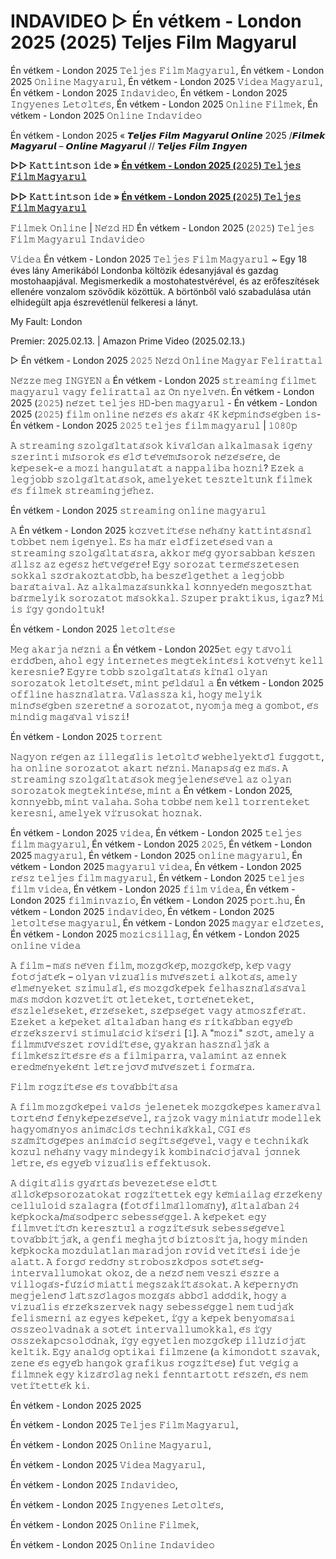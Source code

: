 # INDAVIDEO ▷ Én vétkem - London 2025 (2025) Teljes Film Magyarul
Én vétkem - London 2025 𝚃𝚎𝚕𝚓𝚎𝚜 𝙵𝚒𝚕𝚖 𝙼𝚊𝚐𝚢𝚊𝚛𝚞𝚕, Én vétkem - London 2025 𝙾𝚗𝚕𝚒𝚗𝚎 𝙼𝚊𝚐𝚢𝚊𝚛𝚞𝚕, Én vétkem - London 2025 𝚅𝚒𝚍𝚎𝚊 𝙼𝚊𝚐𝚢𝚊𝚛𝚞𝚕, Én vétkem - London 2025 𝙸𝚗𝚍𝚊𝚟𝚒𝚍𝚎𝚘, Én vétkem - London 2025 𝙸𝚗𝚐𝚢𝚎𝚗𝚎𝚜 𝙻𝚎𝚝𝚘̈𝚕𝚝𝚎́𝚜, Én vétkem - London 2025 𝙾𝚗𝚕𝚒𝚗𝚎 𝙵𝚒𝚕𝚖𝚎𝚔, Én vétkem - London 2025 𝙾𝚗𝚕𝚒𝚗𝚎 𝙸𝚗𝚍𝚊𝚟𝚒𝚍𝚎𝚘

Én vétkem - London 2025 « 𝙏𝙚𝙡𝙟𝙚𝙨 𝙁𝙞𝙡𝙢 𝙈𝙖𝙜𝙮𝙖𝙧𝙪𝙡 𝙊𝙣𝙡𝙞𝙣𝙚 2025 /𝙁𝙞𝙡𝙢𝙚𝙠 𝙈𝙖𝙜𝙮𝙖𝙧𝙪𝙡 – 𝙊𝙣𝙡𝙞𝙣𝙚 𝙈𝙖𝙜𝙮𝙖𝙧𝙪𝙡 // 𝙏𝙚𝙡𝙟𝙚𝙨 𝙁𝙞𝙡𝙢 𝙄𝙣𝙜𝙮𝙚𝙣

**▷▷ 𝙺𝚊𝚝𝚝𝚒𝚗𝚝𝚜𝚘𝚗 𝚒𝚍𝚎 » [Én vétkem - London 2025 (𝟸𝟶𝟸𝟻) 𝚃𝚎𝚕𝚓𝚎𝚜 𝙵𝚒𝚕𝚖 𝙼𝚊𝚐𝚢𝚊𝚛𝚞𝚕](https://t.co/wjifLe0IGh)**

**▷▷ 𝙺𝚊𝚝𝚝𝚒𝚗𝚝𝚜𝚘𝚗 𝚒𝚍𝚎 » [Én vétkem - London 2025 (𝟸𝟶𝟸𝟻) 𝚃𝚎𝚕𝚓𝚎𝚜 𝙵𝚒𝚕𝚖 𝙼𝚊𝚐𝚢𝚊𝚛𝚞𝚕](https://t.co/wjifLe0IGh)**

𝙵𝚒𝚕𝚖𝚎𝚔 𝙾𝚗𝚕𝚒𝚗𝚎 | 𝙽𝚎́𝚣𝚍 𝙷𝙳 Én vétkem - London 2025 (𝟸𝟶𝟸𝟻) 𝚃𝚎𝚕𝚓𝚎𝚜 𝙵𝚒𝚕𝚖 𝙼𝚊𝚐𝚢𝚊𝚛𝚞𝚕 𝙸𝚗𝚍𝚊𝚟𝚒𝚍𝚎𝚘

𝚅𝚒𝚍𝚎𝚊 Én vétkem - London 2025 𝚃𝚎𝚕𝚓𝚎𝚜 𝙵𝚒𝚕𝚖 𝙼𝚊𝚐𝚢𝚊𝚛𝚞𝚕 ~ Egy 18 éves lány Amerikából Londonba költözik édesanyjával és gazdag mostohaapjával. Megismerkedik a mostohatestvérével, és az erőfeszítések ellenére vonzalom szövődik közöttük. A börtönből való szabadulása után elhidegült apja észrevétlenül felkeresi a lányt.

My Fault: London

Premier: 2025.02.13. | Amazon Prime Video (2025.02.13.)

▷ Én vétkem - London 2025 𝟸𝟶𝟸𝟻 𝙽𝚎́𝚣𝚍 𝙾𝚗𝚕𝚒𝚗𝚎 𝙼𝚊𝚐𝚢𝚊𝚛 𝙵𝚎𝚕𝚒𝚛𝚊𝚝𝚝𝚊𝚕

𝙽𝚎́𝚣𝚣𝚎 𝚖𝚎𝚐 𝙸𝙽𝙶𝚈𝙴𝙽 𝚊 Én vétkem - London 2025 𝚜𝚝𝚛𝚎𝚊𝚖𝚒𝚗𝚐 𝚏𝚒𝚕𝚖𝚎𝚝 𝚖𝚊𝚐𝚢𝚊𝚛𝚞𝚕 𝚟𝚊𝚐𝚢 𝚏𝚎𝚕𝚒𝚛𝚊𝚝𝚝𝚊𝚕 𝚊𝚣 𝙾̈𝚗 𝚗𝚢𝚎𝚕𝚟𝚎́𝚗. Én vétkem - London 2025 (𝟸𝟶𝟸𝟻) 𝚗𝚎́𝚣𝚎𝚝 𝚝𝚎𝚕𝚓𝚎𝚜 𝙷𝙳-𝚋𝚎𝚗 𝚖𝚊𝚐𝚢𝚊𝚛𝚞𝚕 - Én vétkem - London 2025 (𝟸𝟶𝟸𝟻) 𝚏𝚒𝚕𝚖 𝚘𝚗𝚕𝚒𝚗𝚎 𝚗𝚎́𝚣𝚎́𝚜 𝚎́𝚜 𝚊𝚔𝚊́𝚛 𝟺𝙺 𝚔𝚎́𝚙𝚖𝚒𝚗𝚘̋𝚜𝚎́𝚐𝚋𝚎𝚗 𝚒𝚜- Én vétkem - London 2025 𝟸𝟶𝟸𝟻 𝚝𝚎𝚕𝚓𝚎𝚜 𝚏𝚒𝚕𝚖 𝚖𝚊𝚐𝚢𝚊𝚛𝚞𝚕 | 𝟷𝟶𝟾𝟶𝚙

𝙰 𝚜𝚝𝚛𝚎𝚊𝚖𝚒𝚗𝚐 𝚜𝚣𝚘𝚕𝚐𝚊́𝚕𝚝𝚊𝚝𝚊́𝚜𝚘𝚔 𝚔𝚒𝚟𝚊́𝚕𝚘́𝚊𝚗 𝚊𝚕𝚔𝚊𝚕𝚖𝚊𝚜𝚊𝚔 𝚒𝚐𝚎́𝚗𝚢 𝚜𝚣𝚎𝚛𝚒𝚗𝚝𝚒 𝚖𝚞̋𝚜𝚘𝚛𝚘𝚔 𝚎́𝚜 𝚎́𝚕𝚘̋ 𝚝𝚎́𝚟𝚎́𝚖𝚞̋𝚜𝚘𝚛𝚘𝚔 𝚗𝚎́𝚣𝚎́𝚜𝚎́𝚛𝚎, 𝚍𝚎 𝚔𝚎́𝚙𝚎𝚜𝚎𝚔-𝚎 𝚊 𝚖𝚘𝚣𝚒 𝚑𝚊𝚗𝚐𝚞𝚕𝚊𝚝𝚊́𝚝 𝚊 𝚗𝚊𝚙𝚙𝚊𝚕𝚒𝚋𝚊 𝚑𝚘𝚣𝚗𝚒? 𝙴𝚣𝚎𝚔 𝚊 𝚕𝚎𝚐𝚓𝚘𝚋𝚋 𝚜𝚣𝚘𝚕𝚐𝚊́𝚕𝚝𝚊𝚝𝚊́𝚜𝚘𝚔, 𝚊𝚖𝚎𝚕𝚢𝚎𝚔𝚎𝚝 𝚝𝚎𝚜𝚣𝚝𝚎𝚕𝚝𝚞̈𝚗𝚔 𝚏𝚒𝚕𝚖𝚎𝚔 𝚎́𝚜 𝚏𝚒𝚕𝚖𝚎𝚔 𝚜𝚝𝚛𝚎𝚊𝚖𝚒𝚗𝚐𝚓𝚎́𝚑𝚎𝚣.

Én vétkem - London 2025 𝚜𝚝𝚛𝚎𝚊𝚖𝚒𝚗𝚐 𝚘𝚗𝚕𝚒𝚗𝚎 𝚖𝚊𝚐𝚢𝚊𝚛𝚞𝚕

𝙰 Én vétkem - London 2025 𝚔𝚘̈𝚣𝚟𝚎𝚝𝚒́𝚝𝚎́𝚜𝚎 𝚗𝚎́𝚑𝚊́𝚗𝚢 𝚔𝚊𝚝𝚝𝚒𝚗𝚝𝚊́𝚜𝚗𝚊́𝚕 𝚝𝚘̈𝚋𝚋𝚎𝚝 𝚗𝚎𝚖 𝚒𝚐𝚎́𝚗𝚢𝚎𝚕. 𝙴́𝚜 𝚑𝚊 𝚖𝚊́𝚛 𝚎𝚕𝚘̋𝚏𝚒𝚣𝚎𝚝𝚎́𝚜𝚎𝚍 𝚟𝚊𝚗 𝚊 𝚜𝚝𝚛𝚎𝚊𝚖𝚒𝚗𝚐 𝚜𝚣𝚘𝚕𝚐𝚊́𝚕𝚝𝚊𝚝𝚊́𝚜𝚛𝚊, 𝚊𝚔𝚔𝚘𝚛 𝚖𝚎́𝚐 𝚐𝚢𝚘𝚛𝚜𝚊𝚋𝚋𝚊𝚗 𝚔𝚎́𝚜𝚣𝚎𝚗 𝚊́𝚕𝚕𝚜𝚣 𝚊𝚣 𝚎𝚐𝚎́𝚜𝚣 𝚑𝚎́𝚝𝚟𝚎́𝚐𝚎́𝚛𝚎! 𝙴𝚐𝚢 𝚜𝚘𝚛𝚘𝚣𝚊𝚝 𝚝𝚎𝚛𝚖𝚎́𝚜𝚣𝚎𝚝𝚎𝚜𝚎𝚗 𝚜𝚘𝚔𝚔𝚊𝚕 𝚜𝚣𝚘́𝚛𝚊𝚔𝚘𝚣𝚝𝚊𝚝𝚘́𝚋𝚋, 𝚑𝚊 𝚋𝚎𝚜𝚣𝚎́𝚕𝚐𝚎𝚝𝚑𝚎𝚝 𝚊 𝚕𝚎𝚐𝚓𝚘𝚋𝚋 𝚋𝚊𝚛𝚊́𝚝𝚊𝚒𝚟𝚊𝚕. 𝙰𝚣 𝚊𝚕𝚔𝚊𝚕𝚖𝚊𝚣𝚊́𝚜𝚞𝚗𝚔𝚔𝚊𝚕 𝚔𝚘̈𝚗𝚗𝚢𝚎𝚍𝚎́𝚗 𝚖𝚎𝚐𝚘𝚜𝚣𝚝𝚑𝚊𝚝 𝚋𝚊́𝚛𝚖𝚎𝚕𝚢𝚒𝚔 𝚜𝚘𝚛𝚘𝚣𝚊𝚝𝚘𝚝 𝚖𝚊́𝚜𝚘𝚔𝚔𝚊𝚕. 𝚂𝚣𝚞𝚙𝚎𝚛 𝚙𝚛𝚊𝚔𝚝𝚒𝚔𝚞𝚜, 𝚒𝚐𝚊𝚣? 𝙼𝚒 𝚒𝚜 𝚒́𝚐𝚢 𝚐𝚘𝚗𝚍𝚘𝚕𝚝𝚞𝚔!

Én vétkem - London 2025 𝚕𝚎𝚝𝚘̈𝚕𝚝𝚎́𝚜𝚎

𝙼𝚎𝚐 𝚊𝚔𝚊𝚛𝚓𝚊 𝚗𝚎́𝚣𝚗𝚒 𝚊 Én vétkem - London 2025𝚎𝚝 𝚎𝚐𝚢 𝚝𝚊́𝚟𝚘𝚕𝚒 𝚎𝚛𝚍𝚘̋𝚋𝚎𝚗, 𝚊𝚑𝚘𝚕 𝚎𝚐𝚢 𝚒𝚗𝚝𝚎𝚛𝚗𝚎𝚝𝚎𝚜 𝚖𝚎𝚐𝚝𝚎𝚔𝚒𝚗𝚝𝚎́𝚜𝚒 𝚔𝚘̈𝚝𝚟𝚎́𝚗𝚢𝚝 𝚔𝚎𝚕𝚕 𝚔𝚎𝚛𝚎𝚜𝚗𝚒𝚎? 𝙴𝚐𝚢𝚛𝚎 𝚝𝚘̈𝚋𝚋 𝚜𝚣𝚘𝚕𝚐𝚊́𝚕𝚝𝚊𝚝𝚊́𝚜 𝚔𝚒́𝚗𝚊́𝚕 𝚘𝚕𝚢𝚊𝚗 𝚜𝚘𝚛𝚘𝚣𝚊𝚝𝚘𝚔 𝚕𝚎𝚝𝚘̈𝚕𝚝𝚎́𝚜𝚎́𝚝, 𝚖𝚒𝚗𝚝 𝚙𝚎́𝚕𝚍𝚊́𝚞𝚕 𝚊 Én vétkem - London 2025 𝚘𝚏𝚏𝚕𝚒𝚗𝚎 𝚑𝚊𝚜𝚣𝚗𝚊́𝚕𝚊𝚝𝚛𝚊. 𝚅𝚊́𝚕𝚊𝚜𝚜𝚣𝚊 𝚔𝚒, 𝚑𝚘𝚐𝚢 𝚖𝚎𝚕𝚢𝚒𝚔 𝚖𝚒𝚗𝚘̋𝚜𝚎́𝚐𝚋𝚎𝚗 𝚜𝚣𝚎𝚛𝚎𝚝𝚗𝚎́ 𝚊 𝚜𝚘𝚛𝚘𝚣𝚊𝚝𝚘𝚝, 𝚗𝚢𝚘𝚖𝚓𝚊 𝚖𝚎𝚐 𝚊 𝚐𝚘𝚖𝚋𝚘𝚝, 𝚎́𝚜 𝚖𝚒𝚗𝚍𝚒𝚐 𝚖𝚊𝚐𝚊́𝚟𝚊𝚕 𝚟𝚒𝚜𝚣𝚒!

Én vétkem - London 2025 𝚝𝚘𝚛𝚛𝚎𝚗𝚝

𝙽𝚊𝚐𝚢𝚘𝚗 𝚛𝚎́𝚐𝚎𝚗 𝚊𝚣 𝚒𝚕𝚕𝚎𝚐𝚊́𝚕𝚒𝚜 𝚕𝚎𝚝𝚘̈𝚕𝚝𝚘̋ 𝚠𝚎𝚋𝚑𝚎𝚕𝚢𝚎𝚔𝚝𝚘̋𝚕 𝚏𝚞̈𝚐𝚐𝚘̈𝚝𝚝, 𝚑𝚊 𝚘𝚗𝚕𝚒𝚗𝚎 𝚜𝚘𝚛𝚘𝚣𝚊𝚝𝚘𝚝 𝚊𝚔𝚊𝚛𝚝 𝚗𝚎́𝚣𝚗𝚒. 𝙼𝚊𝚗𝚊𝚙𝚜𝚊́𝚐 𝚎𝚣 𝚖𝚊́𝚜. 𝙰 𝚜𝚝𝚛𝚎𝚊𝚖𝚒𝚗𝚐 𝚜𝚣𝚘𝚕𝚐𝚊́𝚕𝚝𝚊𝚝𝚊́𝚜𝚘𝚔 𝚖𝚎𝚐𝚓𝚎𝚕𝚎𝚗𝚎́𝚜𝚎́𝚟𝚎𝚕 𝚊𝚣 𝚘𝚕𝚢𝚊𝚗 𝚜𝚘𝚛𝚘𝚣𝚊𝚝𝚘𝚔 𝚖𝚎𝚐𝚝𝚎𝚔𝚒𝚗𝚝𝚎́𝚜𝚎, 𝚖𝚒𝚗𝚝 𝚊 Én vétkem - London 2025, 𝚔𝚘̈𝚗𝚗𝚢𝚎𝚋𝚋, 𝚖𝚒𝚗𝚝 𝚟𝚊𝚕𝚊𝚑𝚊. 𝚂𝚘𝚑𝚊 𝚝𝚘̈𝚋𝚋𝚎́ 𝚗𝚎𝚖 𝚔𝚎𝚕𝚕 𝚝𝚘𝚛𝚛𝚎𝚗𝚝𝚎𝚔𝚎𝚝 𝚔𝚎𝚛𝚎𝚜𝚗𝚒, 𝚊𝚖𝚎𝚕𝚢𝚎𝚔 𝚟𝚒́𝚛𝚞𝚜𝚘𝚔𝚊𝚝 𝚑𝚘𝚣𝚗𝚊𝚔.

Én vétkem - London 2025 𝚟𝚒𝚍𝚎𝚊, Én vétkem - London 2025 𝚝𝚎𝚕𝚓𝚎𝚜 𝚏𝚒𝚕𝚖 𝚖𝚊𝚐𝚢𝚊𝚛𝚞𝚕, Én vétkem - London 2025 𝟸𝟶𝟸𝟻, Én vétkem - London 2025 𝚖𝚊𝚐𝚢𝚊𝚛𝚞𝚕, Én vétkem - London 2025 𝚘𝚗𝚕𝚒𝚗𝚎 𝚖𝚊𝚐𝚢𝚊𝚛𝚞𝚕, Én vétkem - London 2025 𝚖𝚊𝚐𝚢𝚊𝚛𝚞𝚕 𝚟𝚒𝚍𝚎𝚊, Én vétkem - London 2025 𝚛𝚎́𝚜𝚣 𝚝𝚎𝚕𝚓𝚎𝚜 𝚏𝚒𝚕𝚖 𝚖𝚊𝚐𝚢𝚊𝚛𝚞𝚕, Én vétkem - London 2025 𝚝𝚎𝚕𝚓𝚎𝚜 𝚏𝚒𝚕𝚖 𝚟𝚒𝚍𝚎𝚊, Én vétkem - London 2025 𝚏𝚒𝚕𝚖 𝚟𝚒𝚍𝚎𝚊, Én vétkem - London 2025 𝚏𝚒𝚕𝚖𝚒𝚗𝚟𝚊𝚣𝚒𝚘, Én vétkem - London 2025 𝚙𝚘𝚛𝚝.𝚑𝚞, Én vétkem - London 2025 𝚒𝚗𝚍𝚊𝚟𝚒𝚍𝚎𝚘, Én vétkem - London 2025 𝚕𝚎𝚝𝚘̈𝚕𝚝𝚎́𝚜𝚎 𝚖𝚊𝚐𝚢𝚊𝚛𝚞𝚕, Én vétkem - London 2025 𝚖𝚊𝚐𝚢𝚊𝚛 𝚎𝚕𝚘̋𝚣𝚎𝚝𝚎𝚜, Én vétkem - London 2025 𝚖𝚘𝚣𝚒𝚌𝚜𝚒𝚕𝚕𝚊𝚐, Én vétkem - London 2025 𝚘𝚗𝚕𝚒𝚗𝚎 𝚟𝚒𝚍𝚎𝚊

𝙰 𝚏𝚒𝚕𝚖 – 𝚖𝚊́𝚜 𝚗𝚎́𝚟𝚎𝚗 𝚏𝚒𝚕𝚖, 𝚖𝚘𝚣𝚐𝚘́𝚔𝚎́𝚙, 𝚖𝚘𝚣𝚐𝚘́𝚔𝚎́𝚙, 𝚔𝚎́𝚙 𝚟𝚊𝚐𝚢 𝚏𝚘𝚝𝚘́𝚓𝚊́𝚝𝚎́𝚔 – 𝚘𝚕𝚢𝚊𝚗 𝚟𝚒𝚣𝚞𝚊́𝚕𝚒𝚜 𝚖𝚞̋𝚟𝚎́𝚜𝚣𝚎𝚝𝚒 𝚊𝚕𝚔𝚘𝚝𝚊́𝚜, 𝚊𝚖𝚎𝚕𝚢 𝚎́𝚕𝚖𝚎́𝚗𝚢𝚎𝚔𝚎𝚝 𝚜𝚣𝚒𝚖𝚞𝚕𝚊́𝚕, 𝚎́𝚜 𝚖𝚘𝚣𝚐𝚘́𝚔𝚎́𝚙𝚎𝚔 𝚏𝚎𝚕𝚑𝚊𝚜𝚣𝚗𝚊́𝚕𝚊́𝚜𝚊́𝚟𝚊𝚕 𝚖𝚊́𝚜 𝚖𝚘́𝚍𝚘𝚗 𝚔𝚘̈𝚣𝚟𝚎𝚝𝚒́𝚝 𝚘̈𝚝𝚕𝚎𝚝𝚎𝚔𝚎𝚝, 𝚝𝚘̈𝚛𝚝𝚎́𝚗𝚎𝚝𝚎𝚔𝚎𝚝, 𝚎́𝚜𝚣𝚕𝚎𝚕𝚎́𝚜𝚎𝚔𝚎𝚝, 𝚎́𝚛𝚣𝚎́𝚜𝚎𝚔𝚎𝚝, 𝚜𝚣𝚎́𝚙𝚜𝚎́𝚐𝚎𝚝 𝚟𝚊𝚐𝚢 𝚊𝚝𝚖𝚘𝚜𝚣𝚏𝚎́𝚛𝚊́𝚝. 𝙴𝚣𝚎𝚔𝚎𝚝 𝚊 𝚔𝚎́𝚙𝚎𝚔𝚎𝚝 𝚊́𝚕𝚝𝚊𝚕𝚊́𝚋𝚊𝚗 𝚑𝚊𝚗𝚐 𝚎́𝚜 𝚛𝚒𝚝𝚔𝚊́𝚋𝚋𝚊𝚗 𝚎𝚐𝚢𝚎́𝚋 𝚎́𝚛𝚣𝚎́𝚔𝚜𝚣𝚎𝚛𝚟𝚒 𝚜𝚝𝚒𝚖𝚞𝚕𝚊́𝚌𝚒𝚘́ 𝚔𝚒́𝚜𝚎́𝚛𝚒 [𝟷]. 𝙰 "𝚖𝚘𝚣𝚒" 𝚜𝚣𝚘́𝚝, 𝚊𝚖𝚎𝚕𝚢 𝚊 𝚏𝚒𝚕𝚖𝚖𝚞̋𝚟𝚎́𝚜𝚣𝚎𝚝 𝚛𝚘̈𝚟𝚒𝚍𝚒́𝚝𝚎́𝚜𝚎, 𝚐𝚢𝚊𝚔𝚛𝚊𝚗 𝚑𝚊𝚜𝚣𝚗𝚊́𝚕𝚓𝚊́𝚔 𝚊 𝚏𝚒𝚕𝚖𝚔𝚎́𝚜𝚣𝚒́𝚝𝚎́𝚜𝚛𝚎 𝚎́𝚜 𝚊 𝚏𝚒𝚕𝚖𝚒𝚙𝚊𝚛𝚛𝚊, 𝚟𝚊𝚕𝚊𝚖𝚒𝚗𝚝 𝚊𝚣 𝚎𝚗𝚗𝚎𝚔 𝚎𝚛𝚎𝚍𝚖𝚎́𝚗𝚢𝚎𝚔𝚎́𝚗𝚝 𝚕𝚎́𝚝𝚛𝚎𝚓𝚘̈𝚟𝚘̋ 𝚖𝚞̋𝚟𝚎́𝚜𝚣𝚎𝚝𝚒 𝚏𝚘𝚛𝚖𝚊́𝚛𝚊.

𝙵𝚒𝚕𝚖 𝚛𝚘̈𝚐𝚣𝚒́𝚝𝚎́𝚜𝚎 𝚎́𝚜 𝚝𝚘𝚟𝚊́𝚋𝚋𝚒́𝚝𝚊́𝚜𝚊

𝙰 𝚏𝚒𝚕𝚖 𝚖𝚘𝚣𝚐𝚘́𝚔𝚎́𝚙𝚎𝚒 𝚟𝚊𝚕𝚘́𝚜 𝚓𝚎𝚕𝚎𝚗𝚎𝚝𝚎𝚔 𝚖𝚘𝚣𝚐𝚘́𝚔𝚎́𝚙𝚎𝚜 𝚔𝚊𝚖𝚎𝚛𝚊́𝚟𝚊𝚕 𝚝𝚘̈𝚛𝚝𝚎́𝚗𝚘̋ 𝚏𝚎́𝚗𝚢𝚔𝚎́𝚙𝚎𝚣𝚎́𝚜𝚎́𝚟𝚎𝚕, 𝚛𝚊𝚓𝚣𝚘𝚔 𝚟𝚊𝚐𝚢 𝚖𝚒𝚗𝚒𝚊𝚝𝚞̋𝚛 𝚖𝚘𝚍𝚎𝚕𝚕𝚎𝚔 𝚑𝚊𝚐𝚢𝚘𝚖𝚊́𝚗𝚢𝚘𝚜 𝚊𝚗𝚒𝚖𝚊́𝚌𝚒𝚘́𝚜 𝚝𝚎𝚌𝚑𝚗𝚒𝚔𝚊́𝚔𝚔𝚊𝚕, 𝙲𝙶𝙸 𝚎́𝚜 𝚜𝚣𝚊́𝚖𝚒́𝚝𝚘́𝚐𝚎́𝚙𝚎𝚜 𝚊𝚗𝚒𝚖𝚊́𝚌𝚒𝚘́ 𝚜𝚎𝚐𝚒́𝚝𝚜𝚎́𝚐𝚎́𝚟𝚎𝚕, 𝚟𝚊𝚐𝚢 𝚎 𝚝𝚎𝚌𝚑𝚗𝚒𝚔𝚊́𝚔 𝚔𝚘̈𝚣𝚞̈𝚕 𝚗𝚎́𝚑𝚊́𝚗𝚢 𝚟𝚊𝚐𝚢 𝚖𝚒𝚗𝚍𝚎𝚐𝚢𝚒𝚔 𝚔𝚘𝚖𝚋𝚒𝚗𝚊́𝚌𝚒𝚘́𝚓𝚊́𝚟𝚊𝚕 𝚓𝚘̈𝚗𝚗𝚎𝚔 𝚕𝚎́𝚝𝚛𝚎, 𝚎́𝚜 𝚎𝚐𝚢𝚎́𝚋 𝚟𝚒𝚣𝚞𝚊́𝚕𝚒𝚜 𝚎𝚏𝚏𝚎𝚔𝚝𝚞𝚜𝚘𝚔.

𝙰 𝚍𝚒𝚐𝚒𝚝𝚊́𝚕𝚒𝚜 𝚐𝚢𝚊́𝚛𝚝𝚊́𝚜 𝚋𝚎𝚟𝚎𝚣𝚎𝚝𝚎́𝚜𝚎 𝚎𝚕𝚘̋𝚝𝚝 𝚊́𝚕𝚕𝚘́𝚔𝚎́𝚙𝚜𝚘𝚛𝚘𝚣𝚊𝚝𝚘𝚔𝚊𝚝 𝚛𝚘̈𝚐𝚣𝚒́𝚝𝚎𝚝𝚝𝚎𝚔 𝚎𝚐𝚢 𝚔𝚎́𝚖𝚒𝚊𝚒𝚕𝚊𝚐 𝚎́𝚛𝚣𝚎́𝚔𝚎𝚗𝚢 𝚌𝚎𝚕𝚕𝚞𝚕𝚘𝚒𝚍 𝚜𝚣𝚊𝚕𝚊𝚐𝚛𝚊 (𝚏𝚘𝚝𝚘́𝚏𝚒𝚕𝚖𝚊́𝚕𝚕𝚘𝚖𝚊́𝚗𝚢), 𝚊́𝚕𝚝𝚊𝚕𝚊́𝚋𝚊𝚗 𝟸𝟺 𝚔𝚎́𝚙𝚔𝚘𝚌𝚔𝚊/𝚖𝚊́𝚜𝚘𝚍𝚙𝚎𝚛𝚌 𝚜𝚎𝚋𝚎𝚜𝚜𝚎́𝚐𝚐𝚎𝚕. 𝙰 𝚔𝚎́𝚙𝚎𝚔𝚎𝚝 𝚎𝚐𝚢 𝚏𝚒𝚕𝚖𝚟𝚎𝚝𝚒́𝚝𝚘̋𝚗 𝚔𝚎𝚛𝚎𝚜𝚣𝚝𝚞̈𝚕 𝚊 𝚛𝚘̈𝚐𝚣𝚒́𝚝𝚎́𝚜𝚞̈𝚔 𝚜𝚎𝚋𝚎𝚜𝚜𝚎́𝚐𝚎́𝚟𝚎𝚕 𝚝𝚘𝚟𝚊́𝚋𝚋𝚒́𝚝𝚓𝚊́𝚔, 𝚊 𝚐𝚎𝚗𝚏𝚒 ​​𝚖𝚎𝚐𝚑𝚊𝚓𝚝𝚘́ 𝚋𝚒𝚣𝚝𝚘𝚜𝚒́𝚝𝚓𝚊, 𝚑𝚘𝚐𝚢 𝚖𝚒𝚗𝚍𝚎𝚗 𝚔𝚎́𝚙𝚔𝚘𝚌𝚔𝚊 𝚖𝚘𝚣𝚍𝚞𝚕𝚊𝚝𝚕𝚊𝚗 𝚖𝚊𝚛𝚊𝚍𝚓𝚘𝚗 𝚛𝚘̈𝚟𝚒𝚍 𝚟𝚎𝚝𝚒́𝚝𝚎́𝚜𝚒 𝚒𝚍𝚎𝚓𝚎 𝚊𝚕𝚊𝚝𝚝. 𝙰 𝚏𝚘𝚛𝚐𝚘́ 𝚛𝚎𝚍𝚘̋𝚗𝚢 𝚜𝚝𝚛𝚘𝚋𝚘𝚜𝚣𝚔𝚘́𝚙𝚘𝚜 𝚜𝚘̈𝚝𝚎́𝚝𝚜𝚎́𝚐-𝚒𝚗𝚝𝚎𝚛𝚟𝚊𝚕𝚕𝚞𝚖𝚘𝚔𝚊𝚝 𝚘𝚔𝚘𝚣, 𝚍𝚎 𝚊 𝚗𝚎́𝚣𝚘̋ 𝚗𝚎𝚖 𝚟𝚎𝚜𝚣𝚒 𝚎́𝚜𝚣𝚛𝚎 𝚊 𝚟𝚒𝚕𝚕𝚘𝚐𝚊́𝚜-𝚏𝚞́𝚣𝚒𝚘́ 𝚖𝚒𝚊𝚝𝚝𝚒 𝚖𝚎𝚐𝚜𝚣𝚊𝚔𝚒́𝚝𝚊́𝚜𝚘𝚔𝚊𝚝. 𝙰 𝚔𝚎́𝚙𝚎𝚛𝚗𝚢𝚘̋𝚗 𝚖𝚎𝚐𝚓𝚎𝚕𝚎𝚗𝚘̋ 𝚕𝚊́𝚝𝚜𝚣𝚘́𝚕𝚊𝚐𝚘𝚜 𝚖𝚘𝚣𝚐𝚊́𝚜 𝚊𝚋𝚋𝚘́𝚕 𝚊𝚍𝚘́𝚍𝚒𝚔, 𝚑𝚘𝚐𝚢 𝚊 𝚟𝚒𝚣𝚞𝚊́𝚕𝚒𝚜 𝚎́𝚛𝚣𝚎́𝚔𝚜𝚣𝚎𝚛𝚟𝚎𝚔 𝚗𝚊𝚐𝚢 𝚜𝚎𝚋𝚎𝚜𝚜𝚎́𝚐𝚐𝚎𝚕 𝚗𝚎𝚖 𝚝𝚞𝚍𝚓𝚊́𝚔 𝚏𝚎𝚕𝚒𝚜𝚖𝚎𝚛𝚗𝚒 𝚊𝚣 𝚎𝚐𝚢𝚎𝚜 𝚔𝚎́𝚙𝚎𝚔𝚎𝚝, 𝚒́𝚐𝚢 𝚊 𝚔𝚎́𝚙𝚎𝚔 𝚋𝚎𝚗𝚢𝚘𝚖𝚊́𝚜𝚊𝚒 𝚘̈𝚜𝚜𝚣𝚎𝚘𝚕𝚟𝚊𝚍𝚗𝚊𝚔 𝚊 𝚜𝚘̈𝚝𝚎́𝚝 𝚒𝚗𝚝𝚎𝚛𝚟𝚊𝚕𝚕𝚞𝚖𝚘𝚔𝚔𝚊𝚕, 𝚎́𝚜 𝚒́𝚐𝚢 𝚘̈𝚜𝚜𝚣𝚎𝚔𝚊𝚙𝚌𝚜𝚘𝚕𝚘́𝚍𝚗𝚊𝚔, 𝚒́𝚐𝚢 𝚎𝚐𝚢𝚎𝚝𝚕𝚎𝚗 𝚖𝚘𝚣𝚐𝚘́𝚔𝚎́𝚙 𝚒𝚕𝚕𝚞́𝚣𝚒𝚘́𝚓𝚊́𝚝 𝚔𝚎𝚕𝚝𝚒𝚔. 𝙴𝚐𝚢 𝚊𝚗𝚊𝚕𝚘́𝚐 𝚘𝚙𝚝𝚒𝚔𝚊𝚒 𝚏𝚒𝚕𝚖𝚣𝚎𝚗𝚎 (𝚊 𝚔𝚒𝚖𝚘𝚗𝚍𝚘𝚝𝚝 𝚜𝚣𝚊𝚟𝚊𝚔, 𝚣𝚎𝚗𝚎 𝚎́𝚜 𝚎𝚐𝚢𝚎́𝚋 𝚑𝚊𝚗𝚐𝚘𝚔 𝚐𝚛𝚊𝚏𝚒𝚔𝚞𝚜 𝚛𝚘̈𝚐𝚣𝚒́𝚝𝚎́𝚜𝚎) 𝚏𝚞𝚝 𝚟𝚎́𝚐𝚒𝚐 𝚊 𝚏𝚒𝚕𝚖𝚗𝚎𝚔 𝚎𝚐𝚢 𝚔𝚒𝚣𝚊́𝚛𝚘́𝚕𝚊𝚐 𝚗𝚎𝚔𝚒 𝚏𝚎𝚗𝚗𝚝𝚊𝚛𝚝𝚘𝚝𝚝 𝚛𝚎́𝚜𝚣𝚎́𝚗, 𝚎́𝚜 𝚗𝚎𝚖 𝚟𝚎𝚝𝚒́𝚝𝚎𝚝𝚝𝚎́𝚔 𝚔𝚒.

Én vétkem - London 2025 2025

Én vétkem - London 2025 𝚃𝚎𝚕𝚓𝚎𝚜 𝙵𝚒𝚕𝚖 𝙼𝚊𝚐𝚢𝚊𝚛𝚞𝚕,

Én vétkem - London 2025 𝙾𝚗𝚕𝚒𝚗𝚎 𝙼𝚊𝚐𝚢𝚊𝚛𝚞𝚕,

Én vétkem - London 2025 𝚅𝚒𝚍𝚎𝚊 𝙼𝚊𝚐𝚢𝚊𝚛𝚞𝚕,

Én vétkem - London 2025 𝙸𝚗𝚍𝚊𝚟𝚒𝚍𝚎𝚘,

Én vétkem - London 2025 𝙸𝚗𝚐𝚢𝚎𝚗𝚎𝚜 𝙻𝚎𝚝𝚘̈𝚕𝚝𝚎́𝚜,

Én vétkem - London 2025 𝙾𝚗𝚕𝚒𝚗𝚎 𝙵𝚒𝚕𝚖𝚎𝚔,

Én vétkem - London 2025 𝙾𝚗𝚕𝚒𝚗𝚎 𝙸𝚗𝚍𝚊𝚟𝚒𝚍𝚎𝚘

